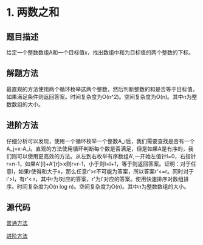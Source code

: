 # 1. 两数之和

## 题目描述

给定一个整数数组A和一个目标值x，找出数组中和为目标值的两个整数的下标。

## 解题方法

最直观的方法使用两个循环枚举这两个整数，然后判断整数的和是否等于目标值，如果满足条件则返回答案。时间复杂度为O(n^2)。空间复杂度为O(n)。其中n为整数数组的大小。

## 进阶方法

仔细分析可以发现，使用一个循环枚举一个整数A_i后，我们需要查找是否有一个A_j=x-A_i。直观的方法使用循环判断每个数是否满足，但是如果A是有序的，我们则可以使用更高效的方法。从左到右枚举有序数组A',一开始左值针l=0，右指针r=n-1，如果A'[l]+A'[r]>x则r=r-1，小于则l=l+1，等于则返回答案。证明：对于任意l，如果r使得和大于x，那么任意r'>r不可能为答案，所以答案r'<=r。同时对于l'>l，有r'< r，其中r为l对应的答案，r'为l'对应的答案。使用快速排序对数组排序。时间复杂度为O(n log n)。空间复杂度为O(n)。其中n为整数数组的大小。

## 源代码

[普通方法](../src/1-two-sum.cpp)

[进阶方法](../src/1-two-sum-follow-up.cpp)